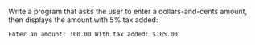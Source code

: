 Write a program that asks the user to enter a dollars-and-cents amount, then
displays the amount with 5% tax added:

`Enter an amount: 100.00
With tax added: $105.00`
